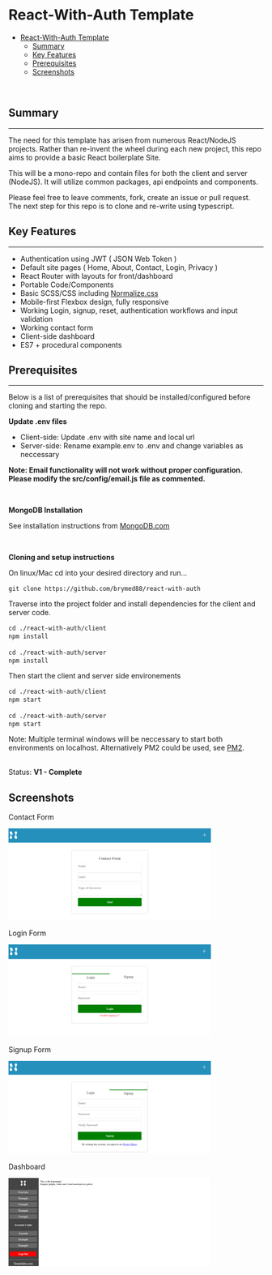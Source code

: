 # React-With-Auth Template

- [React-With-Auth Template](#react-with-auth-template)
  - [Summary](#summary)
  - [Key Features](#key-features)
  - [Prerequisites](#prerequisites)
  - [Screenshots](#screenshots)

<br/>

## Summary

---

The need for this template has arisen from numerous React/NodeJS projects. Rather than re-invent the wheel during each new project, this repo aims to provide a basic React boilerplate Site.

This will be a mono-repo and contain files for both the client and server (NodeJS). It will utilize common packages, api endpoints and components.

Please feel free to leave comments, fork, create an issue or pull request. The next step for this repo is to clone and re-write using typescript.
<br/>

## Key Features

---

- Authentication using JWT ( JSON Web Token )
- Default site pages ( Home, About, Contact, Login, Privacy )
- React Router with layouts for front/dashboard
- Portable Code/Components
- Basic SCSS/CSS including [Normalize.css]("https://necolas.github.io/normalize.css/")
- Mobile-first Flexbox design, fully responsive
- Working Login, signup, reset, authentication workflows and input validation
- Working contact form
- Client-side dashboard
- ES7 + procedural components
  <br/>

## Prerequisites

---

Below is a list of prerequisites that should be installed/configured before cloning and starting the repo.
<br/>

**Update .env files**

- Client-side: Update .env with site name and local url
- Server-side: Rename example.env to .env and change variables as neccessary

**Note: Email functionality will not work without proper configuration. Please modify the src/config/email.js file as commented.**

<br/>

**MongoDB Installation**

See installation instructions from [MongoDB.com](https://www.mongodb.com/docs/manual/administration/install-community/)

<br/>

**Cloning and setup instructions**

On linux/Mac cd into your desired directory and run...

```
git clone https://github.com/brymed88/react-with-auth
```

Traverse into the project folder and install dependencies for the client and server code.

```
cd ./react-with-auth/client
npm install

cd ./react-with-auth/server
npm install
```

Then start the client and server side environements

```
cd ./react-with-auth/client
npm start

cd ./react-with-auth/server
npm start
```

Note: Multiple terminal windows will be neccessary to start both environments on localhost. Alternatively PM2 could be used, see [PM2](https://pm2.keymetrics.io/).  
<br/>

Status: **V1 - Complete**

## Screenshots

Contact Form
<br/>

<img src="./screenshots/contact_form.png" width="400px">

Login Form
<br/>

<img src="./screenshots/login_form.png" width="400px">

Signup Form
<br/>

<img src="./screenshots/signup_form.png" width="400px">

Dashboard
<br/>

<img src="./screenshots/dashboard_desktop.png" width="400px">